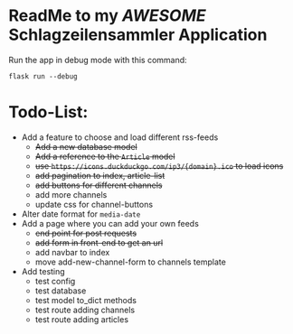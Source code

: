 # ReadMe to my *AWESOME* Schlagzeilensammler Application
Run the app in debug mode with this command:
```
flask run --debug
```

# Todo-List:

- Add a feature to choose and load different rss-feeds
    - ~~Add a new database model~~
    - ~~Add a reference to the `Article` model~~
    - ~~use `https://icons.duckduckgo.com/ip3/{domain}.ico` to load icons~~
    - ~~add pagination to index, article-list~~
    - ~~add buttons for different channels~~
    - add more channels
    - update css for channel-buttons
- Alter date format for `media-date`
- Add a page where you can add your own feeds
    - ~~end point for post requests~~
    - ~~add form in front-end to get an url~~
    - add navbar to index
    - move add-new-channel-form to channels template
- Add testing
    - test config
    - test database
    - test model to_dict methods
    - test route adding channels
    - test route adding articles
